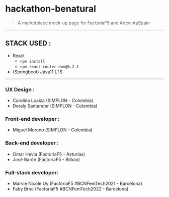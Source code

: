 # hackathon-benatural
> A marketplace mock-up page for FactoriaF5 and AdevintaSpain 
- - - -
## STACK USED : 
- React 
    - `npm install`
    - `npm react-router-dom@6.2.1`
- (Springboot) Java11 LTS
- - - -
### UX Design : 
- Carolina Loaiza (SIMPLON - Colombia)
- Doraly Santander (SIMPLON - Colombia)
### Front-end developer :
- Miguel Moreno (SIMPLON - Colombia)
### Back-end developer : 
- Omar Hevia (FactoriaF5 - Asturías)
- José Barón (FactoriaF5 - Bilbao)
### Full-stack developer:
- Marvie Nicole Uy (FactoriaF5 #BCNFemTech2021 - Barcelona)
- Faby Broc (FactoriaF5 #BCNFemTech2022 - Barcelona)
